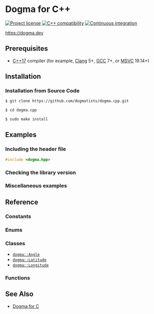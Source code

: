 # Dogma for C++

[![Project license](https://img.shields.io/badge/license-Public%20Domain-blue.svg)](https://unlicense.org)
[![C++ compatibility](https://img.shields.io/badge/c%2B%2B-17%20%7C%2020-blue)](#)
[![Continuous integration](https://github.com/dogmatists/dogma.cpp/workflows/Continuous%20integration/badge.svg)](https://github.com/dogmatists/dogma.cpp/actions?query=workflow%3A%22Continuous+integration%22)

<https://dogma.dev>

## Prerequisites

- [C++17][] compiler (for example, [Clang][] 5+, [GCC][] 7+, or [MSVC][] 19.14+)

[C++17]: https://en.wikipedia.org/wiki/C%2B%2B17
[Clang]: https://clang.llvm.org
[GCC]:   https://gcc.gnu.org
[MSVC]:  https://en.wikipedia.org/wiki/Microsoft_Visual_C%2B%2B

## Installation

### Installation from Source Code

```bash
$ git clone https://github.com/dogmatists/dogma.cpp.git

$ cd dogma.cpp

$ sudo make install
```

## Examples

### Including the header file

```c++
#include <dogma.hpp>
```

### Checking the library version

### Miscellaneous examples

## Reference

### Constants

### Enums

### Classes

- [`dogma::Angle`](https://dogma.dev/Angle/)
- [`dogma::Latitude`](https://dogma.dev/Latitude/)
- [`dogma::Longitude`](https://dogma.dev/Longitude/)

### Functions

## See Also

- [Dogma for C](https://github.com/dogmatists/dogma.c)
